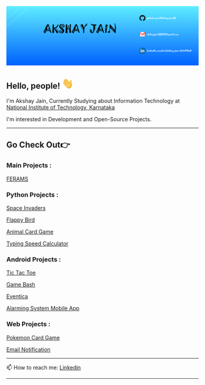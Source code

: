 ![Header](https://github.com/Akshay-jain22/Akshay-jain22/blob/main/Banner.png)

## Hello, people! <img src="https://github.com/Akshay-jain22/Akshay-jain22/blob/main/wave.gif" width="30px">

I'm Akshay Jain, Currently Studying about Information Technology at [National Institute of Technology, Karnataka](https://www.nitk.ac.in/)

I'm interested in Development and Open-Source Projects.

---

## Go Check Out👉

### Main Projects :
[FERAMS](https://github.com/Akshay-jain22/FERAMS)

### Python Projects :

[Space Invaders](https://github.com/Akshay-jain22/Space_Invaders)

[Flappy Bird](https://github.com/Akshay-jain22/Flappy-Bird)

[Animal Card Game](https://github.com/Akshay-jain22/Animal-Card-Game)

[Typing Speed Calculator](https://github.com/Akshay-jain22/Typing_Speed_Calculator)

### Android Projects :

[Tic Tac Toe](https://github.com/Akshay-jain22/Tic_Tac_Toe)

[Game Bash](https://github.com/Akshay-jain22/Game_Bash)

[Eventica](https://github.com/Akshay-jain22/Eventica)

[Alarming System Mobile App](https://github.com/Akshay-jain22/Alarming_System_Mobile_App)

### Web Projects :

[Pokemon Card Game](https://github.com/Akshay-jain22/Pokemon-Card-Game)

[Email Notification](https://github.com/Akshay-jain22/Email_Notification)

---

📫 How to reach me: 
[Linkedin](https://www.linkedin.com/in/akshay-jain-5b1a991a0/)

---


<!--
**Akshay-jain22/Akshay-jain22** is a ✨ _special_ ✨ repository because its `README.md` (this file) appears on your GitHub profile.

Here are some ideas to get you started:

- 🔭 I’m currently working on ...
- 🌱 I’m currently learning ...
- 👯 I’m looking to collaborate on ...
- 🤔 I’m looking for help with ...
- 💬 Ask me about ...
- 📫 How to reach me: ...
- 😄 Pronouns: ...
- ⚡ Fun fact: ...
-->
